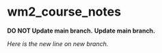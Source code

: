# wm2_course_notes

<strong>DO NOT Update main branch.</strong>
<strong>Update main branch.</strong>

<em>Here is the new line on new branch.</em>